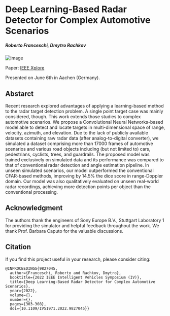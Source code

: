 # Deep Learning-Based Radar Detector for Complex Automotive Scenarios

##### Roberto Franceschi, Dmytro Rachkov

![image](https://user-images.githubusercontent.com/57017982/205044534-b099ad35-c7b4-466b-a35c-4795af02018c.png)

Paper: [IEEE Xplore](https://ieeexplore.ieee.org/document/9827045)

Presented on June 6th in Aachen (Germany).

## Abstarct
Recent research explored advantages of applying a learning-based method to the radar target detection problem. A single point target case was mainly considered, though. This work extends those studies to complex automotive scenarios. We propose a Convolutional Neural Networks-based model able to detect and locate targets in multi-dimensional space of range, velocity, azimuth, and elevation. Due to the lack of publicly available datasets containing raw radar data (after analog-to-digital converter), we simulated a dataset comprising more than 17000 frames of automotive scenarios and various road objects including (but not limited to) cars, pedestrians, cyclists, trees, and guardrails. The proposed model was trained exclusively on simulated data and its performance was compared to that of conventional radar detection and angle estimation pipeline. In unseen simulated scenarios, our model outperformed the conventional CFAR-based methods, improving by 14.5% the dice score in range-Doppler domain. Our model was also qualitatively evaluated on unseen real-world radar recordings, achieving more detection points per object than the conventional processing.

## Acknowledgment
The authors thank the engineers of Sony Europe B.V., Stuttgart Laboratory 1 for providing the simulator and helpful feedback throughout the work. We thank Prof. Barbara Caputo for the valuable discussions.

## Citation
If you find this project useful in your research, please consider citing:

```
@INPROCEEDINGS{9827045,
  author={Franceschi, Roberto and Rachkov, Dmytro},
  booktitle={2022 IEEE Intelligent Vehicles Symposium (IV)}, 
  title={Deep Learning-Based Radar Detector for Complex Automotive Scenarios}, 
  year={2022},
  volume={},
  number={},
  pages={303-308},
  doi={10.1109/IV51971.2022.9827045}}
```
